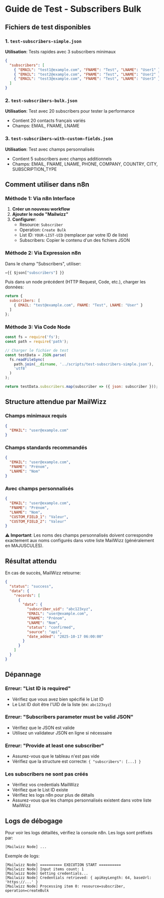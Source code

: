 # Guide de Test - Subscribers Bulk

## Fichiers de test disponibles

### 1. `test-subscribers-simple.json`
**Utilisation**: Tests rapides avec 3 subscribers minimaux
```json
{
  "subscribers": [
    { "EMAIL": "test1@example.com", "FNAME": "Test", "LNAME": "User1" },
    { "EMAIL": "test2@example.com", "FNAME": "Test", "LNAME": "User2" },
    { "EMAIL": "test3@example.com", "FNAME": "Test", "LNAME": "User3" }
  ]
}
```

### 2. `test-subscribers-bulk.json`
**Utilisation**: Test avec 20 subscribers pour tester la performance
- Contient 20 contacts français variés
- Champs: EMAIL, FNAME, LNAME

### 3. `test-subscribers-with-custom-fields.json`
**Utilisation**: Test avec champs personnalisés
- Contient 5 subscribers avec champs additionnels
- Champs: EMAIL, FNAME, LNAME, PHONE, COMPANY, COUNTRY, CITY, SUBSCRIPTION_TYPE

## Comment utiliser dans n8n

### Méthode 1: Via n8n Interface

1. **Créer un nouveau workflow**
2. **Ajouter le node "Mailwizz"**
3. **Configurer**:
   - Resource: `Subscriber`
   - Operation: `Create Bulk`
   - List ID: `YOUR-LIST-UID` (remplacer par votre ID de liste)
   - Subscribers: Copier le contenu d'un des fichiers JSON

### Méthode 2: Via Expression n8n

Dans le champ "Subscribers", utiliser:
```javascript
={{ $json["subscribers"] }}
```

Puis dans un node précédent (HTTP Request, Code, etc.), charger les données:
```javascript
return {
  subscribers: [
    { EMAIL: "test@example.com", FNAME: "Test", LNAME: "User" }
  ]
};
```

### Méthode 3: Via Code Node

```javascript
const fs = require('fs');
const path = require('path');

// Charger le fichier de test
const testData = JSON.parse(
  fs.readFileSync(
    path.join(__dirname, '../scripts/test-subscribers-simple.json'),
    'utf8'
  )
);

return testData.subscribers.map(subscriber => ({ json: subscriber }));
```

## Structure attendue par MailWizz

### Champs minimaux requis
```json
{
  "EMAIL": "user@example.com"
}
```

### Champs standards recommandés
```json
{
  "EMAIL": "user@example.com",
  "FNAME": "Prénom",
  "LNAME": "Nom"
}
```

### Avec champs personnalisés
```json
{
  "EMAIL": "user@example.com",
  "FNAME": "Prénom",
  "LNAME": "Nom",
  "CUSTOM_FIELD_1": "Valeur",
  "CUSTOM_FIELD_2": "Valeur"
}
```

⚠️ **Important**: Les noms des champs personnalisés doivent correspondre exactement aux noms configurés dans votre liste MailWizz (généralement en MAJUSCULES).

## Résultat attendu

En cas de succès, MailWizz retourne:
```json
{
  "status": "success",
  "data": {
    "records": [
      {
        "data": {
          "subscriber_uid": "abc123xyz",
          "EMAIL": "user@example.com",
          "FNAME": "Prénom",
          "LNAME": "Nom",
          "status": "confirmed",
          "source": "api",
          "date_added": "2025-10-17 06:00:00"
        }
      }
    ]
  }
}
```

## Dépannage

### Erreur: "List ID is required"
- Vérifiez que vous avez bien spécifié le List ID
- Le List ID doit être l'UID de la liste (ex: `abc123xyz`)

### Erreur: "Subscribers parameter must be valid JSON"
- Vérifiez que le JSON est valide
- Utilisez un validateur JSON en ligne si nécessaire

### Erreur: "Provide at least one subscriber"
- Assurez-vous que le tableau n'est pas vide
- Vérifiez que la structure est correcte: `{ "subscribers": [...] }`

### Les subscribers ne sont pas créés
- Vérifiez vos credentials MailWizz
- Vérifiez que le List ID existe
- Vérifiez les logs n8n pour plus de détails
- Assurez-vous que les champs personnalisés existent dans votre liste MailWizz

## Logs de débogage

Pour voir les logs détaillés, vérifiez la console n8n. Les logs sont préfixés par:
```
[Mailwizz Node] ...
```

Exemple de logs:
```
[Mailwizz Node] ========== EXECUTION START ==========
[Mailwizz Node] Input items count: 1
[Mailwizz Node] Getting credentials...
[Mailwizz Node] Credentials retrieved: { apiKeyLength: 64, baseUrl: 'https://...' }
[Mailwizz Node] Processing item 0: resource=subscriber, operation=createBulk
```
